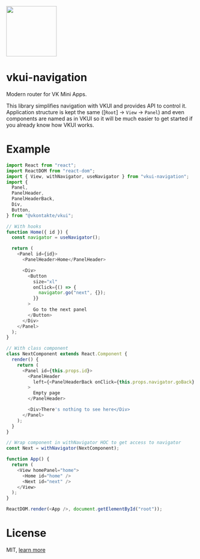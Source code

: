 [<img width="134" src="https://vk.com/images/apps/mini_apps/vk_mini_apps_logo.svg">](https://vk.com/services)

# vkui-navigation
Modern router for VK Mini Apps.

This library simplifies navigation with VKUI and provides API to control it. Application structure is kept the same ([`Root`] -> `View` -> `Panel`) and even components are named as in VKUI so it will be much easier to get started if you already know how VKUI works.

# Example
```js
import React from "react";
import ReactDOM from "react-dom";
import { View, withNavigator, useNavigator } from "vkui-navigation";
import {
  Panel,
  PanelHeader,
  PanelHeaderBack,
  Div,
  Button,
} from "@vkontakte/vkui";

// With hooks
function Home({ id }) {
  const navigator = useNavigator();

  return (
    <Panel id={id}>
      <PanelHeader>Home</PanelHeader>

      <Div>
        <Button
          size="xl"
          onClick={() => {
            navigator.go("next", {});
          }}
        >
          Go to the next panel
        </Button>
      </Div>
    </Panel>
  );
}

// With class component
class NextComponent extends React.Component {
  render() {
    return (
      <Panel id={this.props.id}>
        <PanelHeader
          left={<PanelHeaderBack onClick={this.props.navigator.goBack} />}
        >
          Empty page
        </PanelHeader>

        <Div>There's nothing to see here</Div>
      </Panel>
    );
  }
}

// Wrap component in withNavigator HOC to get access to navigator
const Next = withNavigator(NextComponent);

function App() {
  return (
    <View homePanel="home">
      <Home id="home" />
      <Next id="next" />
    </View>
  );
}

ReactDOM.render(<App />, document.getElementById("root"));
```

# License
MIT, [learn more](LICENSE)
